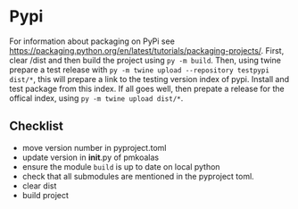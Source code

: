 # Pypi

For information about packaging on PyPi see https://packaging.python.org/en/latest/tutorials/packaging-projects/.
First, clear /dist and then build the project using `py -m build`.
Then, using twine prepare a test release with `py -m twine upload --repository testpypi dist/*`,
 this will prepare a link to the testing version index of pypi.
Install and test package from this index.
If all goes well, then prepate a release for the offical index, using `py -m twine upload dist/*`.

## Checklist
 - move version number in pyproject.toml
 - update version in __init__.py of pmkoalas
 - ensure the module `build` is up to date on local python
 - check that all submodules are mentioned in the pyproject toml.
 - clear dist
 - build project